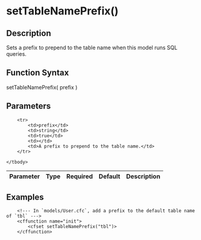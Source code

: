 # setTableNamePrefix()

## Description
Sets a prefix to prepend to the table name when this model runs SQL queries.

## Function Syntax
setTableNamePrefix( prefix )


## Parameters
<table>
	<thead>
		<tr>
			<th>Parameter</th>
			<th>Type</th>
			<th>Required</th>
			<th>Default</th>
			<th>Description</th>
		</tr>
	</thead>
	<tbody>
		
		<tr>
			<td>prefix</td>
			<td>string</td>
			<td>true</td>
			<td></td>
			<td>A prefix to prepend to the table name.</td>
		</tr>
		
	</tbody>
</table>


## Examples
	
		<!--- In `models/User.cfc`, add a prefix to the default table name of `tbl` --->
		<cffunction name="init">
			<cfset setTableNamePrefix("tbl")>
		</cffunction>

